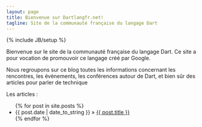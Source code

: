 ```yaml
---
layout: page
title: Bienvenue sur Dartlangfr.net!
tagline: Site de la communauté française du langage Dart
---
```

{% include JB/setup %}

Bienvenue sur le site de la communauté française du langage Dart. Ce site a pour vocation de promouvoir ce langage créé par Google.

Nous regroupons sur ce blog toutes les informations concernant les rencontres, les évènements, les conférences autour de Dart, et bien sûr des articles pour parler de technique

Les articles :

<ul class="posts">
  {% for post in site.posts %}
    <li><span>{{ post.date | date_to_string }}</span> &raquo; <a href="{{ BASE_PATH }}{{ post.url }}">{{ post.title }}</a></li>
  {% endfor %}
</ul>

<a href="https://plus.google.com/115816334172157652403" rel="publisher"></a>
